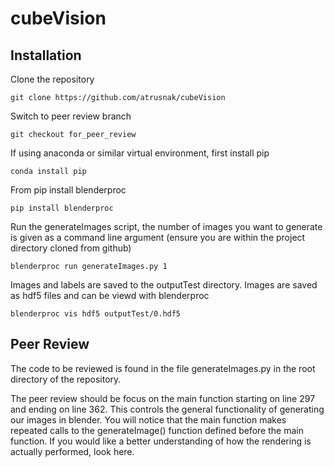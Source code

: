 # cubeVision

## Installation

Clone the repository 

    git clone https://github.com/atrusnak/cubeVision

Switch to peer review branch

    git checkout for_peer_review

If using anaconda or similar virtual environment, first install pip

    conda install pip

From pip install blenderproc

    pip install blenderproc

Run the generateImages script, the number of images you want to generate is given
as a command line argument (ensure you are within the project directory cloned 
from github)

    blenderproc run generateImages.py 1

Images and labels are saved to the outputTest directory. Images are saved as 
hdf5 files and can 
be viewd with blenderproc

    blenderproc vis hdf5 outputTest/0.hdf5


## Peer Review

The code to be reviewed is found in the file generateImages.py in the root 
directory of the repository.

The peer review should be focus on the main function starting on line 297
and ending on line 362. This controls the general functionality of generating 
our images in blender. You will notice that the main function makes repeated
calls to the generateImage() function defined before the main function. If you 
would like a better understanding of how the rendering is actually performed, 
look here. 
